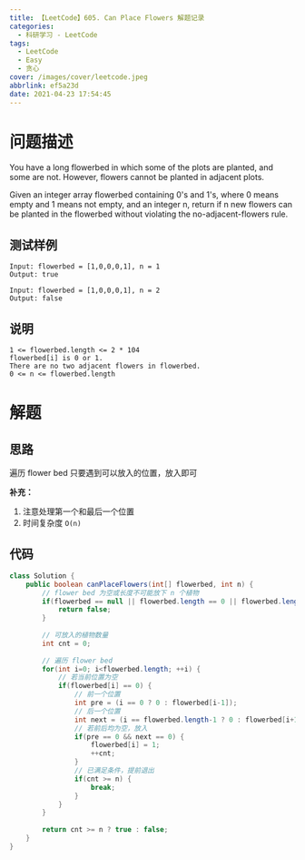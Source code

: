 ```yaml
---
title: 【LeetCode】605. Can Place Flowers 解题记录
categories:
  - 科研学习 - LeetCode
tags:
  - LeetCode
  - Easy
  - 贪心
cover: /images/cover/leetcode.jpeg
abbrlink: ef5a23d
date: 2021-04-23 17:54:45
---
```




# 问题描述

You have a long flowerbed in which some of the plots are planted, and some are not. However, flowers cannot be planted in adjacent plots.

Given an integer array flowerbed containing 0's and 1's, where 0 means empty and 1 means not empty, and an integer n, return if n new flowers can be planted in the flowerbed without violating the no-adjacent-flowers rule.

## 测试样例

```
Input: flowerbed = [1,0,0,0,1], n = 1
Output: true
```

```
Input: flowerbed = [1,0,0,0,1], n = 2
Output: false
```

## 说明

```
1 <= flowerbed.length <= 2 * 104
flowerbed[i] is 0 or 1.
There are no two adjacent flowers in flowerbed.
0 <= n <= flowerbed.length
```

# 解题

## 思路

遍历 flower bed 只要遇到可以放入的位置，放入即可

**补充：**

1. 注意处理第一个和最后一个位置
2. 时间复杂度 `O(n)`

## 代码

```java
class Solution {
    public boolean canPlaceFlowers(int[] flowerbed, int n) {
        // flower bed 为空或长度不可能放下 n 个植物
        if(flowerbed == null || flowerbed.length == 0 || flowerbed.length < n / 2) {
            return false;
        }
        
        // 可放入的植物数量
        int cnt = 0;
        
        // 遍历 flower bed
        for(int i=0; i<flowerbed.length; ++i) {
            // 若当前位置为空
            if(flowerbed[i] == 0) {
                // 前一个位置
                int pre = (i == 0 ? 0 : flowerbed[i-1]);
                // 后一个位置
                int next = (i == flowerbed.length-1 ? 0 : flowerbed[i+1]);
                // 若前后均为空，放入
                if(pre == 0 && next == 0) {
                    flowerbed[i] = 1;
                    ++cnt;
                }
                // 已满足条件，提前退出
                if(cnt >= n) {
                    break;
                }
            }
        }
        
        return cnt >= n ? true : false;
    }
}
```